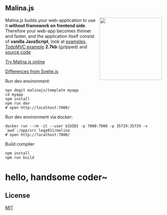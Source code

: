 
## Malina.js

<img align="right" width="200" height="200" src="malinajs2.png" />

Malina.js builds your web-application to use it **without framework on frontend side**. Therefore your web-app becomes thinner and faster, and the application itself consist of **vanilla JavaScript**, look at [examples](https://malinajs.github.io/repl/). [TodoMVC example](https://malina-todomvc.surge.sh) **2.7kb** (gzipped) and [source code](https://github.com/malinajs/todomvc)

[Try Malina.js online](https://malinajs.github.io/repl/)

[Differences from Svelte.js](https://medium.com/@lega911/svelte-js-and-malina-js-b33c55253271)

Run dev environment:
```
npx degit malinajs/template myapp
cd myapp
npm install
npm run dev
# open http://localhost:7000/
```


Run dev environment via docker:
```
docker run --rm -it --user ${UID} -p 7000:7000 -p 35729:35729 -v `pwd`:/app/src lega911/malina
# open http://localhost:7000/
```


Build compiler
```
npm install
npm run build
```

# hello, handsome coder~
## License

[MIT](LICENSE)
